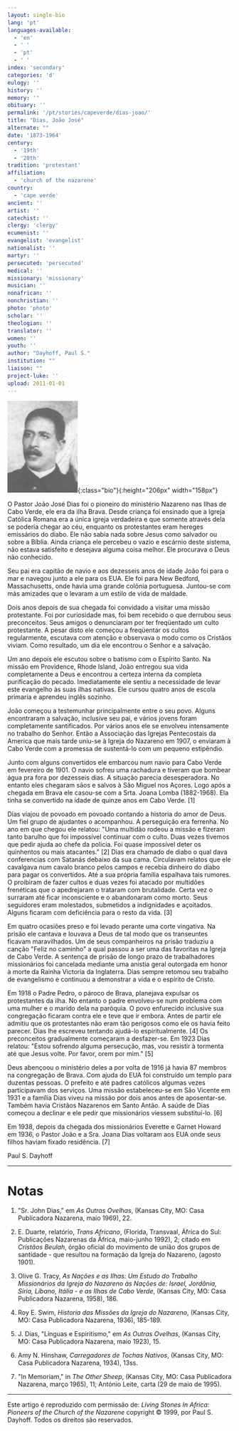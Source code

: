 ```yaml
---
layout: single-bio
lang: 'pt'
languages-available:
  - 'en'
  - ' '
  - 'pt'
  - ' '
index: 'secondary'
categories: 'd'
eulogy: ''
history: ''
memory: ''
obituary: ''
permalink: '/pt/stories/capeverde/dias-joao/'
title: "Dias, João José"
alternate: ""
date: '1873-1964'
century:
  - '19th'
  - '20th'
tradition: 'protestant'
affiliation:
  - 'church of the nazarene'
country:
  - 'cape verde'
ancient: ''
artist: ''
catechist: ''
clergy: 'clergy'
ecumenist: ''
evangelist: 'evangelist'
nationalist: ''
martyr: ''
persecuted: 'persecuted'
medical: ''
missionary: 'missionary'
musician: ''
nonafrican: ''
nonchristian: ''
photo: 'photo'
scholar: ''
theologian: ''
translator: ''
women: ''
youth: ''
author: "Dayhoff, Paul S."
institution: ""
liaison: ""
project-luke: ''
upload: 2011-01-01
---
```


![Joao Dias ](/images/bio-pics/capeverde/dias-joao/dias_joao.jpg){:class="bio"}{:height="206px" width="158px"}

O Pastor João José Dias foi o pioneiro do ministério Nazareno nas Ilhas de Cabo Verde, ele era da ilha Brava. Desde criança foi ensinado que a Igreja Católica Romana era a única igreja verdadeira e que somente através dela se poderia chegar ao céu, enquanto os protestantes eram hereges emissários do diabo. Ele não sabia nada sobre Jesus como salvador ou sobre a Bíblia. Ainda criança ele percebeu o vazio e escárnio deste sistema, não estava satisfeito e desejava alguma coisa melhor. Ele procurava o Deus não conhecido.

Seu pai era capitão de navio e aos dezesseis anos de idade João foi para o mar e navegou junto a ele para os EUA. Ele foi para New Bedford, Massachusetts, onde havia uma grande colônia portuguesa. Juntou-se com más amizades que o levaram a um estilo de vida de maldade.

Dois anos depois de sua chegada foi convidado a visitar uma missão protestante. Foi por curiosidade mas, foi bem recebido o que derrubou seus preconceitos. Seus amigos o denunciaram por ter freqüentado um culto protestante. A pesar disto ele começou a freqüentar os cultos regularmente, escutava com atenção e observava o modo como os Cristãos viviam. Como resultado, um dia ele encontrou o Senhor e a salvação.

Um ano depois ele escutou sobre o batismo com o Espírito Santo. Na missão em Providence, Rhode Island, João entregou sua vida completamente a Deus e encontrou a certeza interna da completa purificação do pecado. Imediatamente ele sentiu a necessidade de levar este evangelho às suas ilhas nativas. Ele cursou quatro anos de escola primaria e aprendeu inglês sozinho.

João começou a testemunhar principalmente entre o seu povo. Alguns encontraram a salvação, inclusive seu pai, e vários jovens foram completamente santificados. Por vários anos ele se envolveu intensamente no trabalho do Senhor. Então a Associação das Igrejas Pentecostais da America que mais tarde uniu-se à Igreja do Nazareno em 1907, o enviaram à Cabo Verde com a promessa de sustentá-lo com um pequeno estipêndio.

Junto com alguns convertidos ele embarcou num navio para Cabo Verde em fevereiro de 1901. O navio sofreu uma rachadura e tiveram que bombear água pra fora por dezesseis dias. A situação parecia desesperadora. No entanto eles chegaram sãos e salvos à São Miguel nos Açores. Logo após a chegada em Brava ele casou-se com a Srta. Joana Lomba (1882-1968). Ela tinha se convertido na idade de quinze anos em Cabo Verde. [1]

Dias viajou de povoado em povoado contando a historia do amor de Deus. Um fiel grupo de ajudantes o acompanhou. A perseguição era ferrenha. No ano em que chegou ele relatou: "Uma multidão rodeou a missão e fizeram tanto barulho que foi impossível continuar com o culto. Duas vezes tivemos que pedir ajuda ao chefe da policia. Foi quase impossível deter os quinhentos ou mais atacantes." [2] Dias era chamado de diabo o qual dava conferencias com Satanás debaixo da sua cama. Circulavam relatos que ele cavalgava num cavalo branco pelos campos e recebia dinheiro do diabo para pagar os convertidos. Até a sua própria família espalhava tais rumores. O proibiram de fazer cultos e duas vezes foi atacado por multidões frenéticas que o apedrejaram o trataram com brutalidade. Certa vez o surraram até ficar inconsciente e o abandonaram como morto. Seus seguidores eram molestados, submetidos a indignidades e açoitados. Alguns ficaram com deficiência para o resto da vida. [3]

Em quatro ocasiões preso e foi levado perante uma corte vingativa.  Na prisão ele cantava e louvava a Deus de tal modo que os transeuntes ficavam maravilhados. Um de seus companheiros na prisão traduziu a canção "Feliz no caminho" a qual passou a ser uma das favoritas na Igreja de Cabo Verde. A sentença de prisão de longo prazo de trabalhadores missionários foi cancelada mediante uma anistia geral outorgada em honor à morte da Rainha Victoria da Inglaterra. Dias sempre retomou seu trabalho de evangelismo e continuou a demonstrar a vida e o espírito de Cristo.

Em 1918 o Padre Pedro, o pároco de Brava, planejava expulsar os protestantes da ilha. No entanto o padre envolveu-se num problema com uma mulher e o marido dela na paróquia. O povo enfurecido inclusive sua congregação ficaram contra ele e teve que ir embora. Antes de partir ele admitiu que os protestantes não eram  tão perigosos como ele os havia feito parecer. Dias lhe escreveu tentando ajudá-lo espiritualmente. [4] Os preconceitos gradualmente começaram a desfazer-se. Em 1923 Dias relatou: "Estou sofrendo alguma persecução, mas, vou resistir à tormenta até que Jesus volte. Por favor, orem por mim." [5]

Deus abençoou o ministério deles a por volta de 1916 já havia 87 membros na congregação de Brava. Com ajuda do EUA foi construído um templo para duzentas pessoas. O prefeito e até padres católicos algumas vezes participavam dos serviços. Uma missão estabeleceu-se em São Vicente em 1931 e a família Dias viveu na missão por dois anos antes de aposentar-se. Também havia Cristãos Nazarenos em Santo Antão. A saúde de Dias começou a declinar e ele pedir que missionários viessem substituí-lo. [6]

Em 1938, depois da chegada dos missionários Everette e Garnet Howard em 1936, o Pastor João e a Sra. Joana Dias voltaram aos EUA onde seus filhos haviam fixado residência. [7]

Paul S. Dayhoff

---

# Notas

1. "Sr. John Dias," em *As Outras Ovelhas*, (Kansas City, MO: Casa Publicadora Nazarena, maio 1969), 22.

2. E. Duarte, relatório, *Trans Africano*, (Florida, Transvaal, África do Sul: Publicações Nazarenas da África, maio-junho 1992), 2; citado em *Cristãos Beulah*, órgão oficial do movimento de união dos grupos de santidade - que resultou na formação da Igreja do Nazareno, (agosto 1901).

3. Olive G. Tracy, *As Nações e as Ilhas: Um Estudo do Trabalho Missionários da Igreja do Nazareno às Nações de: Israel, Jordânia, Síria, Líbano, Itália - e as Ilhas de Cabo Verde*, (Kansas City, MO: Casa Publicadora Nazarena, 1958), 186.

4. Roy E. Swim,  *Historia das Missões da Igreja do Nazareno*, (Kansas City, MO: Casa Publicadora Nazarena, 1936), 185-189.

5. J. Dias, "Línguas e Espiritismo," em *As Outras Ovelhas*, (Kansas City, MO: Casa Publicadora Nazarena, maio 1923), 15.

6. Amy N. Hinshaw, *Carregadores de Tochas Nativos*, (Kansas City, MO: Casa Publicadora Nazarena, 1934), 13ss.

7. "In Memoriam," in *The Other Sheep*, (Kansas City, MO: Casa Publicadora Nazarena, março 1965), 11; António Leite, carta (29 de maio de 1995).

---

Este artigo é reproduzido com permissão de: *Living Stones In Africa: Pioneers of the Church of the Nazarene* copyright © 1999, por Paul S. Dayhoff. Todos os direitos são reservados.
